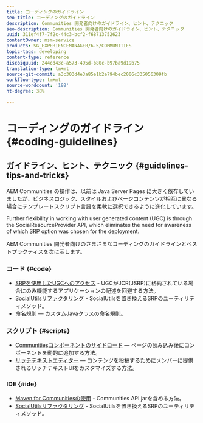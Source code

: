 ```yaml
---
title: コーディングのガイドライン
seo-title: コーディングのガイドライン
description: Communities 開発者向けのガイドライン、ヒント、テクニック
seo-description: Communities 開発者向けのガイドライン、ヒント、テクニック
uuid: 311ef4f7-7f2c-44c3-bcf2-f68713752623
contentOwner: msm-service
products: SG_EXPERIENCEMANAGER/6.5/COMMUNITIES
topic-tags: developing
content-type: reference
discoiquuid: 244cd43c-a573-495d-b80c-b97ba9d19b75
translation-type: tm+mt
source-git-commit: a3c303d4e3a85e1b2e794bec2006c335056309fb
workflow-type: tm+mt
source-wordcount: '188'
ht-degree: 38%

---
```



# コーディングのガイドライン {#coding-guidelines}

## ガイドライン、ヒント、テクニック {#guidelines-tips-and-tricks}

AEM Communities の操作は、以前は Java Server Pages に大きく依存していましたが、ビジネスロジック、スタイルおよびページコンテンツが相互に異なる場合にテンプレートスクリプト言語を柔軟に選択できるように進化しています。

Further flexibility in working with user generated content (UGC) is through the SocialResourceProvider API, which eliminates the need for awareness of which [SRP](srp.md) option was chosen for the deployment.

AEM Communities 開発者向けのさまざまなコーディングのガイドラインとベストプラクティスを次に示します。

### コード {#code}

* [SRPを使用したUGCへのアクセス](accessing-ugc-with-srp.md) - UGCがJCR(JSRP)に格納されている場合にのみ機能するアプリケーションの記述を回避する方法。
* [SocialUtilsリファクタリング](socialutils.md) - SocialUtilsを置き換えるSRPのユーティリティメソッド。
* [命名規則](naming-conventions.md) — カスタムJavaクラスの命名規則。

### スクリプト {#scripts}

* [Communitiesコンポーネントのサイドロード](sideloading.md) — ページの読み込み後にコンポーネントを動的に追加する方法。
* [リッチテキストエディター](rte.md) — コンテンツを投稿するためにメンバーに提供されるリッチテキストUIをカスタマイズする方法。

### IDE {#ide}

* [Maven for Communitiesの使用](maven.md) - Communities API jarを含める方法。
* [SocialUtilsリファクタリング](socialutils.md) - SocialUtilsを置き換えるSRPのユーティリティメソッド。

